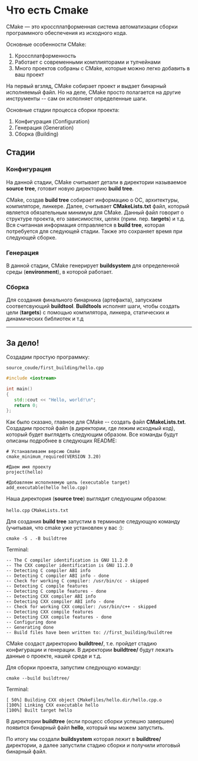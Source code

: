 # Что есть Cmake

CMake — это кроссплатформенная система автоматизации сборки программного обеспечения из исходного кода.

Основные особенности CMake: 

1. Кроссплатформенность
2. Работает с современными комплияторами и тулчейнами
3. Много проектов собраны с CMake, которые можно легко добавить в ваш проект

На первый вгзляд, CMake собирает проект и выдает бинарный исполняемый файл. Но на деле, CMake просто полагается на другие инструменты -- сам он исполняет определенные
шаги.

Основные стадии процесса сборки проекта:
1. Конфигурация (Configuration)
2. Генерация (Generation)
3. Сборка (Building)

## Стадии

### Конфигурация

На данной стадии, CMake считывает детали в директории называемое **source tree**, готовит новую директорию **build tree**.

CMake, создав **build tree** собирает информацию о ОС, архитектуры, компиляторе, линкере. Далее, считывает **CMakeLists.txt** файл, который является обязательным
минимум для CMake. Данный файл говорит о структуре проекта, его зависимостях, целях  (прим. пер. **targets**) и т.д.
Вся считанная информация отправляется в **build tree**, которая потребуется для следующей стадии. Также это сохраняет время при следующей сборке.

### Генерация

В данной стадии, CMake генерирует **buildsystem** для определенной среды (**environment**), в которой работает.

### Сборка

Для создания финального бинарника (артефакта), запускаем соответсвующий **buildtool**. **Buildtools** исполнят
шаги, чтобы создать цели (**targets**) с помощью компилятора, линкера, статических и динамических библиотек и т.д

----

## За дело!

Создадим простую программку:

`source_coude/first_building/hello.cpp`

```cpp
#include <iostream>

int main()
{
   std::cout << "Hello, world!\n";
   return 0;
};
```

Как было сказано, главное для CMake -- создать файл **CMakeLists.txt**. Создадим простой файл (в директории, где лежим исходный код), который будет выглядеть следующим образом. Все команды будут описаны подробнее в следующих README:

```
# Устанавливаем версию Cmake
cmake_minimum_required(VERSION 3.20)

#Даем имя проекту
project(hello)

#Добавляем исполняемую цель (executable target)
add_executable(hello hello.cpp)
```
Наша директория (**source tree**) выглядит следующим образом:

`hello.cpp`   `CMakeLists.txt`

Для создания **build tree** запустим в терминале следующую команду (учитывая, что cmake уже установлен у вас :):

`cmake -S . -B buildtree`

Terminal:
```
-- The C compiler identification is GNU 11.2.0
-- The CXX compiler identification is GNU 11.2.0
-- Detecting C compiler ABI info
-- Detecting C compiler ABI info - done
-- Check for working C compiler: /usr/bin/cc - skipped
-- Detecting C compile features
-- Detecting C compile features - done
-- Detecting CXX compiler ABI info
-- Detecting CXX compiler ABI info - done
-- Check for working CXX compiler: /usr/bin/c++ - skipped
-- Detecting CXX compile features
-- Detecting CXX compile features - done
-- Configuring done
-- Generating done
-- Build files have been written to: //first_building/buildtree
```

CMake создаст директорию **buildtree/**, т.е. пройдет стадию конфигурации и генерации. В директории **buildtree/** будут лежать данные о проекте, нашей среде и т.д.

Для сборки проекта, запустим следующую команду:

`cmake --build buildtree/`


Terminal:
```
[ 50%] Building CXX object CMakeFiles/hello.dir/hello.cpp.o
[100%] Linking CXX executable hello
[100%] Built target hello
```

В директории **buildtree** (если процесс сборки успешно завершен) появится бинарный файл **hello**, который мы можем запустить.

По итогу мы создали **buildsystem** которая лежит в **buildtree/** директории, а далее запустили стадию сборки и получили итоговый бинарный файл.







